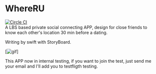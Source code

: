 WhereRU  
=======  
[![Circle CI](https://circleci.com/gh/lacusrinz/WhereRU/tree/master.svg?style=svg)](https://circleci.com/gh/lacusrinz/WhereRU/tree/master)  
A LBS based private social connecting APP, design for close friends to know each other's location 30 min before a dating.  

Writing by swift with StoryBoard.  

[![gif](http://7xj2sb.com1.z0.glb.clouddn.com/0.0.6.gif)]

This APP now in internal testing, if you want to join the test, just send me your email and I'll add you to testfligth testing.  
